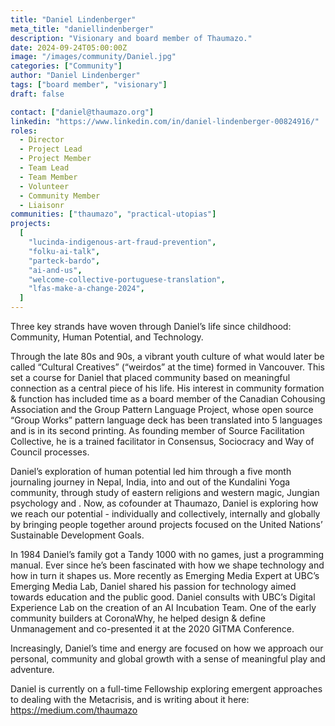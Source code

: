 ```yaml
---
title: "Daniel Lindenberger"
meta_title: "daniellindenberger"
description: "Visionary and board member of Thaumazo."
date: 2024-09-24T05:00:00Z
image: "/images/community/Daniel.jpg"
categories: ["Community"]
author: "Daniel Lindenberger"
tags: ["board member", "visionary"]
draft: false

contact: ["daniel@thaumazo.org"]
linkedin: "https://www.linkedin.com/in/daniel-lindenberger-00824916/"
roles:
  - Director
  - Project Lead
  - Project Member
  - Team Lead
  - Team Member
  - Volunteer
  - Community Member
  - Liaisonr
communities: ["thaumazo", "practical-utopias"]
projects:
  [
    "lucinda-indigenous-art-fraud-prevention",
    "folku-ai-talk",
    "parteck-bardo",
    "ai-and-us",
    "welcome-collective-portuguese-translation",
    "lfas-make-a-change-2024",
  ]
---
```


Three key strands have woven through Daniel’s life since childhood: Community, Human Potential, and Technology.

Through the late 80s and 90s, a vibrant youth culture of what would later be called “Cultural Creatives” (“weirdos” at the time) formed in Vancouver. This set a course for Daniel that placed community based on meaningful connection as a central piece of his life. His interest in community formation & function has included time as a board member of the Canadian Cohousing Association and the Group Pattern Language Project, whose open source “Group Works” pattern language deck has been translated into 5 languages and is in its second printing. As founding member of Source Facilitation Collective, he is a trained facilitator in Consensus, Sociocracy and Way of Council processes.

Daniel’s exploration of human potential led him through a five month journaling journey in Nepal, India, into and out of the Kundalini Yoga community, through study of eastern religions and western magic, Jungian psychology and . Now, as cofounder at Thaumazo, Daniel is exploring how we reach our potential - individually and collectively, internally and globally by bringing people together around projects focused on the United Nations’ Sustainable Development Goals.

In 1984 Daniel’s family got a Tandy 1000 with no games, just a programming manual. Ever since he’s been fascinated with how we shape technology and how in turn it shapes us. More recently as Emerging Media Expert at UBC’s Emerging Media Lab, Daniel shared his passion for technology aimed towards education and the public good. Daniel consults with UBC’s Digital Experience Lab on the creation of an AI Incubation Team. One of the early community builders at CoronaWhy, he helped design & define Unmanagement and co-presented it at the 2020 GITMA Conference.

Increasingly, Daniel’s time and energy are focused on how we approach our personal, community and global growth with a sense of meaningful play and adventure.

Daniel is currently on a full-time Fellowship exploring emergent approaches to dealing with the Metacrisis, and is writing about it here: https://medium.com/thaumazo
